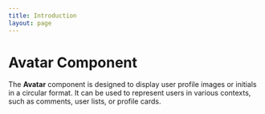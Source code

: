 ```yaml
---
title: Introduction
layout: page
---
```


# Avatar Component

The **Avatar** component is designed to display user profile images or initials in a circular format. It can be used to represent users in various contexts, such as comments, user lists, or profile cards.

<div class="uk-flex" style="gap: 1rem; margin-bottom: 1rem;">
    <uk-avatar initials="RA" radius="none" size="32"></uk-avatar>
    <uk-avatar initials="RA" radius="sm" size="40"></uk-avatar>
    <uk-avatar initials="RA" radius="md" size="48"></uk-avatar>
    <uk-avatar initials="RA" radius="full" size="56"></uk-avatar>
</div>

<div class="uk-avatar-group">
  <uk-avatar size="40" radius="full" image="https://avatar.iran.liara.run/public"></uk-avatar>
  <uk-avatar size="40" radius="full" image="https://avatar.iran.liara.run/public"></uk-avatar>
  <uk-avatar size="40" radius="full" image="https://avatar.iran.liara.run/public"></uk-avatar>
  <uk-avatar size="40" radius="full" image="https://avatar.iran.liara.run/public"></uk-avatar>
  <uk-avatar size="40" radius="full" image="https://avatar.iran.liara.run/public"></uk-avatar>
</div>

